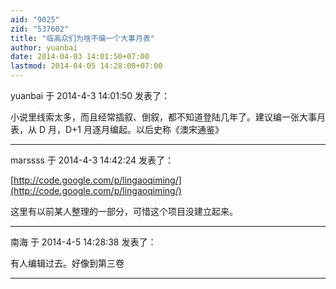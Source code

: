 ```yaml
---
aid: "9025"
zid: "537602"
title: "临高众们为啥不编一个大事月表"
author: yuanbai
date: 2014-04-03 14:01:50+07:00
lastmod: 2014-04-05 14:28:00+07:00
---
```


yuanbai 于 2014-4-3 14:01:50 发表了：

小说里线索太多，而且经常插叙、倒叙，都不知道登陆几年了。建议编一张大事月表，从 D 月，D+1 月逐月编起。以后史称《澳宋通鉴》

---

marssss 于 2014-4-3 14:42:24 发表了：

[http://code.google.com/p/lingaoqiming/](http://code.google.com/p/lingaoqiming/)

这里有以前某人整理的一部分，可惜这个项目没建立起来。

---

南海 于 2014-4-5 14:28:38 发表了：

有人编辑过去。好像到第三卷

---

